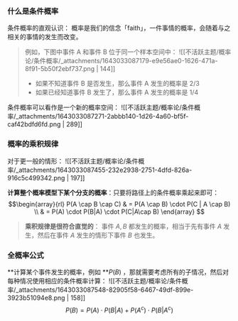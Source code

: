 
### 什么是条件概率
条件概率的直观认识：
概率是我们的信念「faith」，一件事情的概率，会随着与之相关的事情的发生而改变。
> 例如，下图中事件 A 和事件 B 位于同一个样本空间中：
>  ![[不活跃主题/概率论/条件概率/_attachments/1643033087179-e9e56ae0-1626-471a-8f91-5b50f2ebf737.png | 144]]
> 
> - 如果不知道事件 B 是否发生，那么事件 A 发生的概率是 $2/3$ 
> - 如果已经知道事件 B 发生了，那么事件 A 发生的概率是 $1/4$ 

条件概率可以看作是一个新的概率空间：
![[不活跃主题/概率论/条件概率/_attachments/1643033087271-2abbb140-1d26-4a60-bf5f-caf42bdfd6fd.png | 289]]


### 概率的乘积规律
对于更一般的情形：
![[不活跃主题/概率论/条件概率/_attachments/1643033087455-232e2938-2751-4dfd-826a-916c5c499342.png | 197]]

**计算整个概率模型下某个分支的概率**：只要将路径上的条件概率乘起来即可：
$$\begin{array}{rl}
	P(A \cap B \cap C) & = P(A \cap B) \cdot P(C | A \cap B) \\
	                   & = P(A) \cdot P(B|A) \cdot P(C|A\cap B)
\end{array}
$$

> **乘积规律是很符合直觉的**：
> 事件 $A, B$  都发生的概率，相当于先有事件 $A$  发生，然后在事件 $A$  发生的情形下事件 $B$  也发生。



### 全概率公式
**计算某个事件发生的概率，例如 **$P(B)$ ，那就需要考虑所有的子情况，然后对每种情况使用相应的条件概率计算：
![[不活跃主题/概率论/条件概率/_attachments/1643033087548-82905f58-6467-49df-899e-3923b51094e8.png | 158]]
$$P(B) = P(A) \cdot P(B|A) + P(A^c) \cdot P(B|A^c)$$

